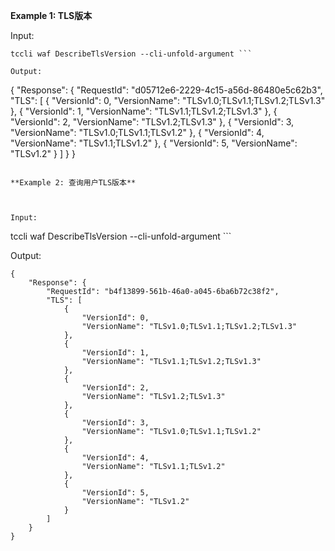 **Example 1: TLS版本**



Input: 

```
tccli waf DescribeTlsVersion --cli-unfold-argument ```

Output: 
```
{
    "Response": {
        "RequestId": "d05712e6-2229-4c15-a56d-86480e5c62b3",
        "TLS": [
            {
                "VersionId": 0,
                "VersionName": "TLSv1.0;TLSv1.1;TLSv1.2;TLSv1.3"
            },
            {
                "VersionId": 1,
                "VersionName": "TLSv1.1;TLSv1.2;TLSv1.3"
            },
            {
                "VersionId": 2,
                "VersionName": "TLSv1.2;TLSv1.3"
            },
            {
                "VersionId": 3,
                "VersionName": "TLSv1.0;TLSv1.1;TLSv1.2"
            },
            {
                "VersionId": 4,
                "VersionName": "TLSv1.1;TLSv1.2"
            },
            {
                "VersionId": 5,
                "VersionName": "TLSv1.2"
            }
        ]
    }
}
```

**Example 2: 查询用户TLS版本**



Input: 

```
tccli waf DescribeTlsVersion --cli-unfold-argument ```

Output: 
```
{
    "Response": {
        "RequestId": "b4f13899-561b-46a0-a045-6ba6b72c38f2",
        "TLS": [
            {
                "VersionId": 0,
                "VersionName": "TLSv1.0;TLSv1.1;TLSv1.2;TLSv1.3"
            },
            {
                "VersionId": 1,
                "VersionName": "TLSv1.1;TLSv1.2;TLSv1.3"
            },
            {
                "VersionId": 2,
                "VersionName": "TLSv1.2;TLSv1.3"
            },
            {
                "VersionId": 3,
                "VersionName": "TLSv1.0;TLSv1.1;TLSv1.2"
            },
            {
                "VersionId": 4,
                "VersionName": "TLSv1.1;TLSv1.2"
            },
            {
                "VersionId": 5,
                "VersionName": "TLSv1.2"
            }
        ]
    }
}
```

